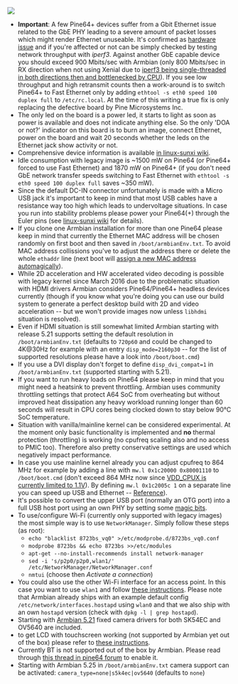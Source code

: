[![](http://www.armbian.com/wp-content/uploads/2016/06/pine64.png)](http://www.armbian.com/pine64/)

- **Important**: A few Pine64+ devices suffer from a Gbit Ethernet issue related to the GbE PHY leading to a severe amount of packet losses which might render Ethernet unuseable. It's confirmed as [hardware issue](http://forum.pine64.org/showthread.php?tid=835&pid=19773#pid19773) and if you're affected or not can be simply checked by testing network throughput with *iperf3*. Against another GbE capable device you should exceed 900 Mbits/sec with Armbian (only 800 Mbits/sec in RX direction when not using Xenial due to [iperf3 being single-threaded in both directions then and bottlenecked by CPU](http://forum.armbian.com/index.php/topic/1917-armbian-running-on-pine64-and-other-a64h5-devices/?p=14673)). If you see low throughput and high retransmit counts then a work-around is to switch Pine64+ to Fast Ethernet only by adding `ethtool -s eth0 speed 100 duplex full` to `/etc/rc.local`. At the time of this writing a true fix is only replacing the defective board by Pine Microsystems Inc.
- The only led on the board is a power led, it starts to light as soon as power is available and does not indicate anything else. So the only 'DOA or not?' indicator on this board is to burn an image, connect Ethernet, power on the board and wait 20 seconds whether the leds on the Ethernet jack show activity or not.
- Comprehensive device information is available [in linux-sunxi wiki](http://linux-sunxi.org/Pine64).
- Idle consumption with legacy image is ~1500 mW on Pine64 (or Pine64+ forced to use Fast Ethernet) and 1870 mW on Pine64+ (if you don't need GbE network transfer speeds switching to Fast Ethernet with `ethtool -s eth0 speed 100 duplex full` saves ~350 mW).
- Since the default DC-IN connector unfortunately is made with a Micro USB jack it's important to keep in mind that most USB cables have a resistance way too high which leads to undervoltage situations. In case you run into stability problems please power your Pine64(+) through the Euler pins (see [linux-sunxi wiki](http://linux-sunxi.org/File:Pine64_Powered_through_Euler_Connector.jpg) for details).
- If you clone one Armbian installation for more than one Pine64 please keep in mind that currently the Ethernet MAC address will be chosen randomly on first boot and then saved in `/boot/armbianEnv.txt`. To avoid MAC address collissions you've to adjust the address there or delete the whole `ethaddr` line (next boot will [assign a new MAC address automagically](https://github.com/igorpecovnik/lib/blob/54070358c28d5e88f14305f2e8d179875e5b2e5e/scripts/firstrun#L411-L414)).
- While 2D acceleration and HW accelerated video decoding is possible with legacy kernel since March 2016 due to the problematic situation with HDMI drivers Armbian considers Pine64/Pine64+ headless devices currently (though if you know what you're doing you can use our build system to generate a perfect desktop build with 2D and video acceleration -- but we won't provide images now unless `libhdmi` situation is resolved).
- Even if HDMI situation is still somewhat limited Armbian starting with release 5.21 supports setting the default resolution in `/boot/armbianEnv.txt` (defaults to `720p60` and could be changed to 4K@30Hz for example with an entry `disp_mode=2160p30` -- for the list of supported resolutions please have a look into `/boot/boot.cmd`)
- If you use a DVI display don't forget to define `disp_dvi_compat=1` in `/boot/armbianEnv.txt` (supported starting with 5.21).
- If you want to run heavy loads on Pine64 please keep in mind that you might need a heatsink to prevent throttling. Armbian uses community throttling settings that protect A64 SoC from overheating but without improved heat dissipation any heavy workload running longer than 60 seconds will result in CPU cores being clocked down to stay below 90°C SoC temperature.
- Situation with vanilla/mainline kernel can be considered experimental. At the moment only basic functionality is implemented and **no** thermal protection (throttling) is working (no cpufreq scaling also and no access to PMIC too). Therefore also pretty conservative settings are used which negatively impact performance.
- In case you use mainline kernel already you can adjust cpufreq to 864 MHz for example by adding a line with `mw.l 0x1c20000 0x80001110` to `/boot/boot.cmd` (don't exceed 864 MHz now since [VDD_CPUX is currently limited to 1.1V](http://linux-sunxi.org/Pine64#CPU_clock_speed_limit)). By defining `mw.l 0x1c2005c 1` on a separate line you can speed up USB and Ethernet -- [Reference](http://forum.armbian.com/index.php/topic/1917-armbian-running-on-pine64-and-other-a64h5-devices/?p=15225)).
- It's possible to convert the upper USB port (normally an OTG port) into a full USB host port using an own PHY by setting some [magic bits](https://irclog.whitequark.org/linux-sunxi/2016-09-06#17478535;).
- To use/configure Wi-Fi (currently only supported with legacy images) the most simple way is to use `NetworkManager`. Simply follow these steps (as root): 
  - `echo "blacklist 8723bs_vq0" >/etc/modprobe.d/8723bs_vq0.conf`
  - `modprobe 8723bs && echo 8723bs >>/etc/modules`
  - `apt-get --no-install-recommends install network-manager`
  - `sed -i 's/p2p0/p2p0,wlan1/' /etc/NetworkManager/NetworkManager.conf`
  - `nmtui` (choose then *Activate a connection*)
- You could also use the other Wi-Fi interface for an access point. In this case you want to use `wlan1` and follow [these instructions](https://help.ubuntu.com/community/WifiDocs/WirelessAccessPoint). Please note that Armbian already ships with an example default config `/etc/network/interfaces.hostapd` using `wlan0` and that we also ship with an own `hostapd` version (check with `dpkg -l | grep hostapd`).
- Starting with [Armbian 5.21](https://github.com/igorpecovnik/lib/commit/04e6a4d76ad71a9f2117ae8b07c41617bfcb1eae) fixed camera drivers for both SK54EC and OV5640 are included.
- to get LCD with touchscreen working (not supported by Armbian yet out of the box) please refer to [these instructions](https://github.com/MackPI/Pine64LinuxLCD/issues/1).
- Currently BT is not supported out of the box by Armbian. Please read through [this thread in pine64 forum](http://forum.pine64.org/showthread.php?tid=2248&pid=21412#pid21412) to enable it.
- Starting with Armbian 5.25 in `/boot/armbianEnv.txt` camera support can be activated: `camera_type=none|s5k4ec|ov5640` (defaults to `none`)
